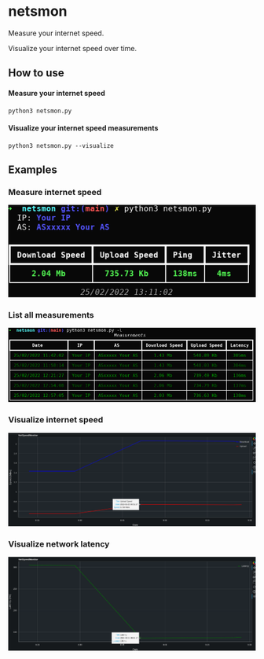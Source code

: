 # netsmon
Measure your internet speed.

Visualize your internet speed over time.

## How to use

#### Measure your internet speed
```
python3 netsmon.py
```
#### Visualize your internet speed measurements
```
python3 netsmon.py --visualize
```

## Examples
### Measure internet speed
![measure internet speed](./examples/example-1.png)
### List all measurements
![list all measurements](./examples/example-2.png)
### Visualize internet speed
![visualize internet speed](./examples/example-3.png)
### Visualize network latency
![visualize latency](./examples/example-4.png)